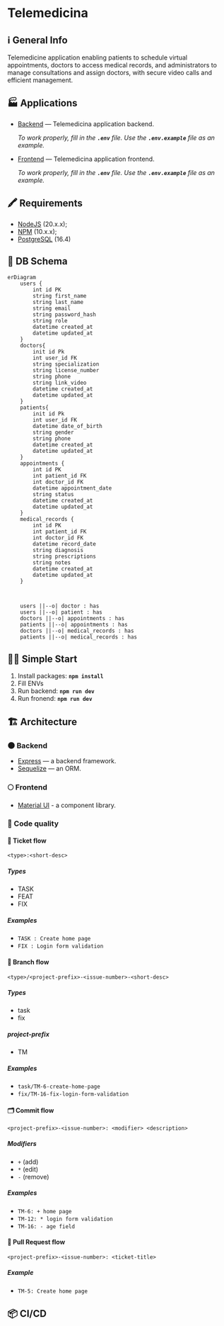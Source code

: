 # Telemedicina

## ℹ️ General Info

Telemedicine application enabling patients to schedule virtual appointments, doctors to access medical records, and administrators to manage consultations and assign doctors, with secure video calls and efficient management.

## 🏭 Applications

-   [Backend](./backend) — Telemedicina application backend.

    _To work properly, fill in the **`.env`** file. Use the **`.env.example`** file as an example._

-   [Frontend](./frontend) — Telemedicina application frontend.

    _To work properly, fill in the **`.env`** file. Use the **`.env.example`** file as an example._

## 🖍 Requirements

-   [NodeJS](https://nodejs.org/en/) (20.x.x);
-   [NPM](https://www.npmjs.com/) (10.x.x);
-   [PostgreSQL](https://www.postgresql.org/) (16.4)

## 💽 DB Schema

```mermaid
erDiagram
    users {
        int id PK
        string first_name
        string last_name
        string email
        string password_hash
        string role
        datetime created_at
        datetime updated_at
    }
    doctors{
        init id Pk
        int user_id FK
        string specialization
        string license_number
        string phone
        string link_video
        datetime created_at
        datetime updated_at
    }
    patients{
        init id Pk
        int user_id FK
        datetime date_of_birth
        string gender
        string phone
        datetime created_at
        datetime updated_at        
    }            
    appointments {
        int id PK
        int patient_id FK
        int doctor_id FK
        datetime appointment_date
        string status
        datetime created_at
        datetime updated_at
    }
    medical_records {
        int id PK
        int patient_id FK
        int doctor_id FK
        datetime record_date
        string diagnosis
        string prescriptions
        string notes
        datetime created_at
        datetime updated_at
    }
    

    
    users ||--o| doctor : has
    users ||--o| patient : has
    doctors ||--o| appointments : has
    patients ||--o| appointments : has
    doctors ||--o| medical_records : has
    patients ||--o| medical_records : has

```

## 🏃‍♂️ Simple Start

1. Install packages: **`npm install`**
2. Fill ENVs
3. Run backend: **`npm run dev`**
4. Run fronend: **`npm run dev`**

## 🏗️ Architecture

### 🌑 Backend

-   [Express](https://expressjs.com/) — a backend framework.
-   [Sequelize](https://sequelize.org/) — an ORM.

### 🌕 Frontend

-   [Material UI](https://mui.com/) - a component library.

### 🥊 Code quality



#### 📝 Ticket flow

```
<type>:<short-desc>
```

##### Types

-   TASK
-   FEAT
-   FIX

##### Examples

-   `TASK : Create home page`
-   `FIX : Login form validation`


#### 🌳 Branch flow

```
<type>/<project-prefix>-<issue-number>-<short-desc>
```

##### Types

-   task
-   fix

##### project-prefix

-   TM

##### Examples

-   `task/TM-6-create-home-page`
-   `fix/TM-16-fix-login-form-validation`


#### 🗂 Commit flow

```
<project-prefix>-<issue-number>: <modifier> <description>
```

##### Modifiers

-   `+` (add)
-   `*` (edit)
-   `-` (remove)

##### Examples

-   `TM-6: + home page`
-   `TM-12: * login form validation`
-   `TM-16: - age field`


#### 🏅 Pull Request flow

```
<project-prefix>-<issue-number>: <ticket-title>
```

##### Example

-   `TM-5: Create home page`


## 📦 CI/CD
